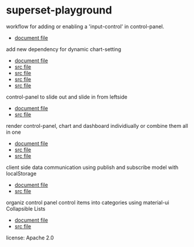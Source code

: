 # superset-playground
workflow for adding or enabling a 'input-control' in control-panel.
* [document file](/docs/add.control.workflow.md)

add new dependency for dynamic chart-setting
* [document file](/docs/dynamic.chart.setting.md)
* [src file](/src/dependency/core.py)
* [src file](/src/dependency/simpleflow.py)
* [src file](/src/dependency/graph.py)
* [src file](/src/dependency/update.relationship.cypher)

control-panel to slide out and slide in from leftside
* [document file](/docs/slideout.panel.md)
* [src file](/src/drawer/ControlPanelsContainer.jsx )

render control-panel, chart and dashboard individiually or combine them all in one
* [document file](/docs/standalone.md)
* [src file](/src/standalone/view.jsx)
* [src file](/src/SimpleflowViewContainer.jsx) 

client side data communication using publish and subscribe model with localStorage
* [document file](/docs/pubsub.md)
* [src file](/src/pubsub/pubsub.js)

organiz control panel control items into categories using material-ui Collapsible Lists
* [document file](/docs/list.md)
* [src file](/src/ControlPanelsContainer.jsx)

license: Apache 2.0
